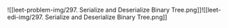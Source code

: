 ![[leet-problem-img/297. Serialize and Deserialize Binary Tree.png]]![[leet-edi-img/297. Serialize and Deserialize Binary Tree.png]]